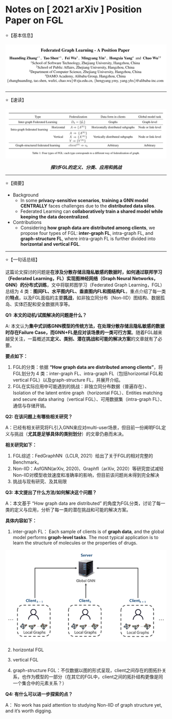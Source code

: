 # Notes on [ 2021 arXiv ] Position Paper on FGL

⭐【基本信息】

![](/Attachments/2021-arXiv-Position_Paper_on_FGL/Info.png)

---

⭐【速读】

![](/Attachments/2021-arXiv-Position_Paper_on_FGL/KeyPoint.png)

***<p align="center">探讨FGL的定义、分类、应用和挑战</p>*** 

---

⭐【摘要】

- Background
  - In some **privacy-sensitive scenarios**, **training a GNN model CENTRALLY** faces challenges due to the **distributed data silos**.
  - Federated Learning can **collaboratively train a shared model while keeping the data decentralized**.
- Contributions
  - Considering **how graph data are distributed among clients**, we propose four types of FGL: **inter-graph FL**, intra-graph FL, and **graph-structure FL**, where intra-graph FL is further divided into **horizontal and vertical FGL**.
 
---

⭐【一句话总结】

这篇论文探讨的问题是**在涉及分散存储且隐私敏感的数据时，如何通过联邦学习（Federated Learning，FL）实现图神经网络（Graph Neural Networks，GNN）的分布式训练**，文中将联邦图学习（Federated Graph Learning，FGL）总结为 4 类：**图间FL、水平图内FL、垂直图内FL和图结构FL**，重点介绍了每一类的**特点**，以及FGL面临的主要**挑战**，如非独立同分布（Non-IID）图结构、数据孤岛、实体匹配和安全数据共享等。

**Q1: 本文的动机/试图解决的问题是什么？**

A: 本文认为**集中式训练GNN模型的传统方法，在处理分散存储且隐私敏感的数据时存在Failure Case，而GNN+FL是应对该场景的一类可行方案**。随着FGL越来越受关注，一篇概述其**定义、类别、潜在挑战和可能的解决方案**的文章就有了必要。

**要点如下：**
1. FGL的分类：依据 **“How graph data are distributed among clients”**，将FGL划分为 4 类：inter-graph FL、intra-graph FL（包括horizontal FGL和vertical FGL）以及graph-structure FL，并展开介绍。
2. FGL在实际应用中可能遇到的挑战：非独立同分布数据（普遍存在）、Isolation of the latent entire graph（horizontal FGL）、Entities matching and secure data sharing（vertical FGL）、可用数据集（intra-graph FL）、通信与存储开销。

**Q2: 在该问题上有哪些相关研究？**

A：已经有相关研究将FL引入GNN来应对multi-user场景，但目前一份阐明FGL定义与挑战（**尤其是足够具体的类别划分**）的文章仍悬而未决。

**相关研究如下：**
1. FGL综述：FedGraphNN（LCLR, 2021）给出了关于FGL的相对完整的Benchmark。
2. Non-IID：AsfGNN(arXiv, 2020)、Graphfl（arXiv, 2020）等研究尝试减轻Non-IID对模型收敛速度和准确率的影响，但目前该问题尚未得到完全解决
3.  挑战与现有研究、及其局限

**Q3: 本文提出了什么方法/如何解决这个问题？**

A：本文基于 “How graph data are distributed” 的角度为FGL分类，讨论了每一类的定义与应用，分析了每一类的潜在挑战和可能的解决方案。

**具体内容如下：** 

1. inter-graph FL： Each sample of clients is of **graph data**, and the global model performs **graph-level tasks**. The most typical application is to learn the structure of molecules or the properties of drugs. 
   
<div align=center>
<img src="/Attachments/2021-arXiv-Position_Paper_on_FGL/kp1.png">
</div>

2. horizontal FGL

3. vertical FGL

4. graph-structure FGL：不仅数据以图的形式呈现，client之间存在的图拓扑关系，也作为模型的一部分（在其它的FGL中，client之间的拓扑结构更像是同一个集合中的元素关系？）

**Q4: 有什么可以进一步探索的点？**

A： No work has paid attention to studying Non-IID of graph structure yet, and it’s worth digging.
